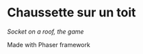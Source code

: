 Chaussette sur un toit
======================

*Socket on a roof, the game*

Made with Phaser framework

